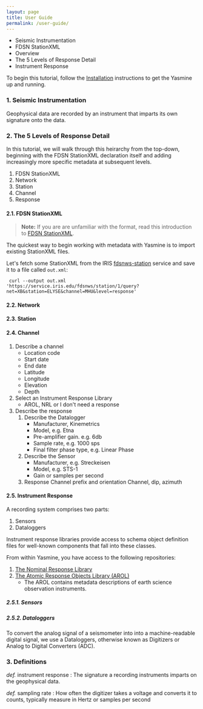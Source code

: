 ```yaml
---
layout: page
title: User Guide
permalink: /user-guide/
---
```


- Seismic Instrumentation
- FDSN StationXML
- Overview
- The 5 Levels of Response Detail
- Instrument Response
 
To begin this tutorial, follow the [Installation](yasmine-stationxml-editor/installation) instructions to get the Yasmine up and running.

### 1. Seismic Instrumentation

Geophysical data are recorded by an instrument that imparts its own signature onto the data.

### 2. The 5 Levels of Response Detail

In this tutorial, we will walk through this heirarchy from the top-down, beginning with the FDSN StationXML declaration itself and adding increasingly more specific metadata at subsequent levels.

1. FDSN StationXML
2. Network
3. Station
4. Channel
5. Response

#### 2.1. FDSN StationXML

> **Note:**
> If you are are unfamiliar with the format, read this introduction to [FDSN StationXML](yasmine-stationxml-editor/stationxml).

The quickest way to begin working with metadata with Yasmine is to import existing StationXML files.

Let's fetch some StationXML from the IRIS [fdsnws-station](http://service.iris.edu/fdsnws/station/1) service and save it to a file called `out.xml`:

```console
 curl --output out.xml 'https://service.iris.edu/fdsnws/station/1/query?net=XB&station=ELYSE&channel=MHU&level=response'
```

#### 2.2. Network

#### 2.3. Station

#### 2.4. Channel

1. Describe a channel
   - Location code
   - Start date
   - End date
   - Latitude
   - Longitude
   - Elevation
   - Depth
2. Select an Instrument Response Library
    - AROL, NRL or I don't need a response
3. Describe the response
   1. Describe the Datalogger
      - Manufacturer, Kinemetrics
      - Model, e.g. Etna
      - Pre-amplifier gain. e.g. 6db
      - Sample rate, e.g. 1000 sps
      - Final filter phase type, e.g. Linear Phase
   2. Describe the Sensor
      - Manufacturer, e.g. Streckeisen
      - Model, e.g. STS-1
      - Gain or samples per second
   3. Response
Channel prefix and orientation
Channel, dip, azimuth

#### 2.5. Instrument Response

A recording system comprises two parts:

1. Sensors
2. Dataloggers

Instrument response libraries provide access to schema object definition files for well-known components that fall into these classes.

From within Yasmine, you have access to the following repositories:

1. [The Nominal Response Library](https://ds.iris.edu/ds/nrl/)
2. [The Atomic Response Objects Library (AROL)](https://gitlab.com/resif/arol/)
    - The AROL contains metadata descriptions of earth science observation instruments.
  
##### 2.5.1. Sensors

##### 2.5.2. Dataloggers

To convert the analog signal of a seismometer into into a machine-readable digital signal, we use a Dataloggers, otherwise known as Digitizers or Analog to Digital Converters (ADC).

### 3. Definitions

*def.*  instrument response : The signature a recording instruments imparts on the geophysical data.

*def.*  sampling rate : How often the digitizer takes a voltage and converts it to counts, typically measure in Hertz or samples per second